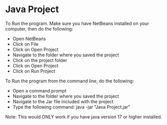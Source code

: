 # Java Project

To Run the program. Make sure you have NetBeans installed on your computer, then do the following:

- Open NetBeans
- Click on File
- Click on Open Project
- Navigate to the folder where you saved the project
- Click on the project folder
- Click on Open Project
- Click on Run Project

To Run the program from the command line, do the following:

- Open a command prompt
- Navigate to the folder where you saved the project
- Navigate to the Jar file included with the project
- Type the following command: java -jar "Java Project.jar"

Note: This would ONLY work if you have java version 17 or higher installed.
